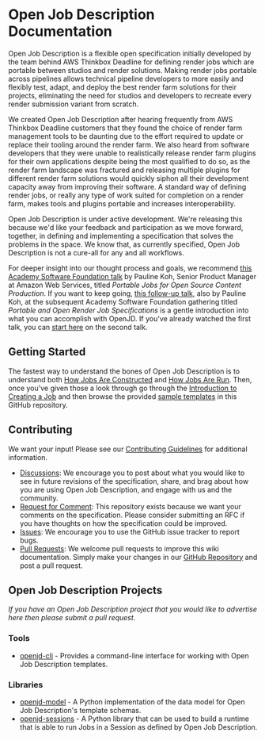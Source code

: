 # Open Job Description Documentation

Open Job Description is a flexible open specification initially developed by the team behind AWS Thinkbox
Deadline for defining render jobs which are portable between studios and render solutions. Making render jobs portable 
across pipelines allows technical pipeline developers to more easily and flexibly test, adapt, and deploy the best
render farm solutions for their projects, eliminating the need for studios and developers to recreate every render
submission variant from scratch.

We created Open Job Description after hearing frequently from AWS Thinkbox Deadline customers that they found the 
choice of render farm management tools to be daunting due to the effort required to update or replace their tooling 
around the render farm. We also heard from software developers that they were unable to realistically release render
farm plugins for their own applications despite being the most qualified to do so, as the render farm landscape was 
fractured and releasing multiple plugins for different render farm solutions would quickly siphon all their
development capacity away from improving their software. A standard way of defining render jobs, or really any type 
of work suited for completion on a render farm, makes tools and plugins portable and increases interoperability. 

Open Job Description is under active development. We're releasing this because we'd like your feedback and 
participation as we move forward, together, in defining and implementing a specification that solves the problems in 
the space. We know that, as currently specified, Open Job Description is not a cure-all for any and all workflows. 

For deeper insight into our thought process and goals, we recommend [this Academy Software Foundation talk](https://www.youtube.com/watch?v=3AM3L6P-cAw&list=PL9dZxafYCWmxDFGc2CEq4SgCkZWKYW1m5&index=14)
by Pauline Koh, Senior Product Manager at Amazon Web Services, titled *Portable Jobs for Open Source Content Production*.
If you want to keep going, [this follow-up talk](https://www.youtube.com/watch?v=2umfqGX844Y), also by Pauline Koh, at 
the subsequent Academy Software Foundation gathering titled *Portable and Open Render Job Specifications* is a gentle 
introduction into what you can accomplish with OpenJD. If you've already watched the first talk, you can [start here](https://www.youtube.com/watch?v=2umfqGX844Y&t=383)
on the second talk.

## Getting Started

The fastest way to understand the bones of Open Job Description is to understand both [How Jobs Are Constructed](How-Jobs-Are-Constructed)
and [How Jobs Are Run](How-Jobs-Are-Run). Then, once you've given those a look through go through the
[Introduction to Creating a Job](Introduction-to-Creating-a-Job) and then browse the provided
[sample templates](https://github.com/OpenJobDescription/openjd-specifications/tree/mainline/samples) in this GitHub
repository.

## Contributing

We want your input! Please see our [Contributing Guidelines](https://github.com/OpenJobDescription/openjd-specifications/blob/mainline/CONTRIBUTING.md) for additional information.

* [Discussions](https://github.com/OpenJobDescription/openjd-specifications/discussions): We encourage you to post about what you
   would like to see in future revisions of the specification, share, and brag about how you are using Open Job Description, and
   engage with us and the community.
* [Request for Comment](https://github.com/OpenJobDescription/openjd-specifications/tree/mainline/rfcs/README.md): This 
  repository exists because we want your comments on the specification. Please consider submitting an RFC if you have 
  thoughts on how the specification could be improved.
* [Issues](https://github.com/OpenJobDescription/openjd-specifications/issues): We encourage you to use the GitHub issue tracker
  to report bugs. 
* [Pull Requests](https://github.com/OpenJobDescription/openjd-specifications/pulls): We welcome pull requests to improve this wiki
  documentation. Simply make your changes in our [GitHub Repository](https://github.com/OpenJobDescription/openjd-specifications/tree/mainline/wiki)
  and post a pull request.

## Open Job Description Projects

*If you have an Open Job Description project that you would like to advertise here then please
submit a pull request.*

### Tools

* [openjd-cli](https://github.com/OpenJobDescription/openjd-cli) - Provides a command-line
  interface for working with Open Job Description templates.

### Libraries

* [openjd-model](https://github.com/OpenJobDescription/openjd-model-for-python) - A Python
  implementation of the data model for Open Job Description's template schemas.
* [openjd-sessions](https://github.com/OpenJobDescription/openjd-sessions-for-python) - A Python
  library that can be used to build a runtime that is able to run Jobs in a Session as defined
  by Open Job Description.
